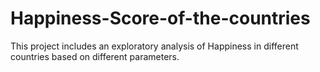 # Happiness-Score-of-the-countries

This project includes an exploratory analysis of Happiness in different countries based on different parameters.

